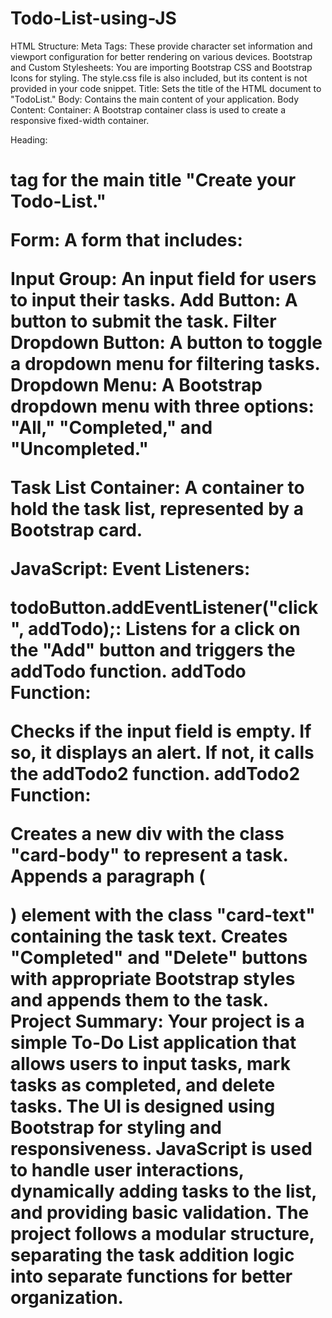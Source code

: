 # Todo-List-using-JS

HTML Structure:
Meta Tags: These provide character set information and viewport configuration for better rendering on various devices.
Bootstrap and Custom Stylesheets: You are importing Bootstrap CSS and Bootstrap Icons for styling. The style.css file is also included, but its content is not provided in your code snippet.
Title: Sets the title of the HTML document to "TodoList."
Body: Contains the main content of your application.
Body Content:
Container: A Bootstrap container class is used to create a responsive fixed-width container.

Heading: <h1> tag for the main title "Create your Todo-List."

Form: A form that includes:

Input Group: An input field for users to input their tasks.
Add Button: A button to submit the task.
Filter Dropdown Button: A button to toggle a dropdown menu for filtering tasks.
Dropdown Menu: A Bootstrap dropdown menu with three options: "All," "Completed," and "Uncompleted."

Task List Container: A container to hold the task list, represented by a Bootstrap card.

JavaScript:
Event Listeners:

todoButton.addEventListener("click", addTodo);: Listens for a click on the "Add" button and triggers the addTodo function.
addTodo Function:

Checks if the input field is empty. If so, it displays an alert.
If not, it calls the addTodo2 function.
addTodo2 Function:

Creates a new div with the class "card-body" to represent a task.
Appends a paragraph (<p>) element with the class "card-text" containing the task text.
Creates "Completed" and "Delete" buttons with appropriate Bootstrap styles and appends them to the task.
Project Summary:
Your project is a simple To-Do List application that allows users to input tasks, mark tasks as completed, and delete tasks. The UI is designed using Bootstrap for styling and responsiveness. JavaScript is used to handle user interactions, dynamically adding tasks to the list, and providing basic validation. The project follows a modular structure, separating the task addition logic into separate functions for better organization.
